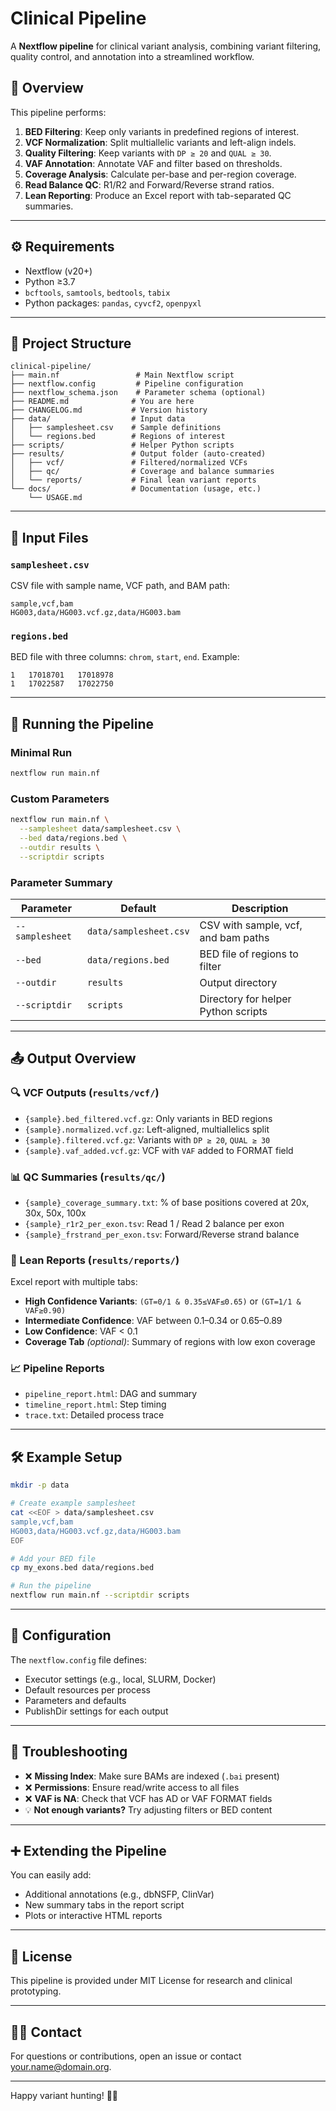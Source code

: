 # Clinical Pipeline

A **Nextflow pipeline** for clinical variant analysis, combining variant filtering, quality control, and annotation into a streamlined workflow.

## 🧬 Overview

This pipeline performs:

1. **BED Filtering**: Keep only variants in predefined regions of interest.
2. **VCF Normalization**: Split multiallelic variants and left-align indels.
3. **Quality Filtering**: Keep variants with `DP ≥ 20` and `QUAL ≥ 30`.
4. **VAF Annotation**: Annotate VAF and filter based on thresholds.
5. **Coverage Analysis**: Calculate per-base and per-region coverage.
6. **Read Balance QC**: R1/R2 and Forward/Reverse strand ratios.
7. **Lean Reporting**: Produce an Excel report with tab-separated QC summaries.

---

## ⚙️ Requirements

- Nextflow (v20+)
- Python ≥3.7
- `bcftools`, `samtools`, `bedtools`, `tabix`
- Python packages: `pandas`, `cyvcf2`, `openpyxl`

---

## 📁 Project Structure

```
clinical-pipeline/
├── main.nf                 # Main Nextflow script
├── nextflow.config         # Pipeline configuration
├── nextflow_schema.json    # Parameter schema (optional)
├── README.md              # You are here
├── CHANGELOG.md           # Version history
├── data/                  # Input data
│   ├── samplesheet.csv    # Sample definitions
│   └── regions.bed        # Regions of interest
├── scripts/               # Helper Python scripts
├── results/               # Output folder (auto-created)
│   ├── vcf/               # Filtered/normalized VCFs
│   ├── qc/                # Coverage and balance summaries
│   └── reports/           # Final lean variant reports
└── docs/                  # Documentation (usage, etc.)
    └── USAGE.md
```

---

## 🧾 Input Files

### `samplesheet.csv`
CSV file with sample name, VCF path, and BAM path:
```csv
sample,vcf,bam
HG003,data/HG003.vcf.gz,data/HG003.bam
```

### `regions.bed`
BED file with three columns: `chrom`, `start`, `end`. Example:
```
1   17018701   17018978
1   17022587   17022750
```

---

## 🚀 Running the Pipeline

### Minimal Run
```bash
nextflow run main.nf
```

### Custom Parameters
```bash
nextflow run main.nf \
  --samplesheet data/samplesheet.csv \
  --bed data/regions.bed \
  --outdir results \
  --scriptdir scripts
```

### Parameter Summary
| Parameter       | Default                 | Description                          |
|----------------|-------------------------|--------------------------------------|
| `--samplesheet`| `data/samplesheet.csv`  | CSV with sample, vcf, and bam paths  |
| `--bed`        | `data/regions.bed`      | BED file of regions to filter        |
| `--outdir`     | `results`               | Output directory                     |
| `--scriptdir`  | `scripts`               | Directory for helper Python scripts  |

---

## 📤 Output Overview

### 🔍 VCF Outputs (`results/vcf/`)
- `{sample}.bed_filtered.vcf.gz`: Only variants in BED regions
- `{sample}.normalized.vcf.gz`: Left-aligned, multiallelics split
- `{sample}.filtered.vcf.gz`: Variants with `DP ≥ 20`, `QUAL ≥ 30`
- `{sample}.vaf_added.vcf.gz`: VCF with `VAF` added to FORMAT field

### 📊 QC Summaries (`results/qc/`)
- `{sample}_coverage_summary.txt`: % of base positions covered at 20x, 30x, 50x, 100x
- `{sample}_r1r2_per_exon.tsv`: Read 1 / Read 2 balance per exon
- `{sample}_frstrand_per_exon.tsv`: Forward/Reverse strand balance

### 📓 Lean Reports (`results/reports/`)
Excel report with multiple tabs:
- **High Confidence Variants**: `(GT=0/1 & 0.35≤VAF≤0.65)` or `(GT=1/1 & VAF≥0.90)`
- **Intermediate Confidence**: VAF between 0.1–0.34 or 0.65–0.89
- **Low Confidence**: VAF < 0.1
- **Coverage Tab** *(optional)*: Summary of regions with low exon coverage

### 📈 Pipeline Reports
- `pipeline_report.html`: DAG and summary
- `timeline_report.html`: Step timing
- `trace.txt`: Detailed process trace

---

## 🛠 Example Setup
```bash
mkdir -p data

# Create example samplesheet
cat <<EOF > data/samplesheet.csv
sample,vcf,bam
HG003,data/HG003.vcf.gz,data/HG003.bam
EOF

# Add your BED file
cp my_exons.bed data/regions.bed

# Run the pipeline
nextflow run main.nf --scriptdir scripts
```

---

## 🔧 Configuration

The `nextflow.config` file defines:
- Executor settings (e.g., local, SLURM, Docker)
- Default resources per process
- Parameters and defaults
- PublishDir settings for each output

---

## 🧪 Troubleshooting

- ❌ **Missing Index**: Make sure BAMs are indexed (`.bai` present)
- ❌ **Permissions**: Ensure read/write access to all files
- ❌ **VAF is NA**: Check that VCF has AD or VAF FORMAT fields
- 💡 **Not enough variants?** Try adjusting filters or BED content

---

## ➕ Extending the Pipeline

You can easily add:
- Additional annotations (e.g., dbNSFP, ClinVar)
- New summary tabs in the report script
- Plots or interactive HTML reports

---

## 📄 License

This pipeline is provided under MIT License for research and clinical prototyping.

---

## 👨‍🔬 Contact
For questions or contributions, open an issue or contact [your.name@domain.org](mailto:your.name@domain.org).

---

Happy variant hunting! 🧬✨
